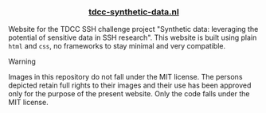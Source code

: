 
<h3 align="center"><a href="https://tdcc-synthetic-data.nl">tdcc-synthetic-data.nl</a></h3>

Website for the TDCC SSH challenge project "Synthetic data: leveraging the potential of sensitive data in SSH research". This website is built using plain `html` and `css`, no frameworks to stay minimal and very compatible.

> [!WARNING]
> Images in this repository do not fall under the MIT license. The persons depicted retain full rights to their images and their use has been approved only for the purpose of the present website. Only the code falls under the MIT license.

